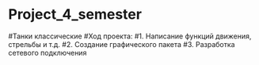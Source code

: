 # Project_4_semester
#Танки классические
#Ход проекта: 
#1. Написание функций движения, стрельбы и т.д.
#2. Создание графического пакета 
#3. Разработка сетевого подключения
